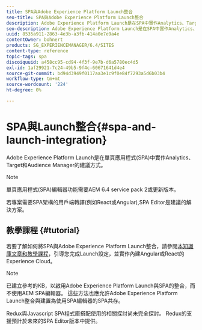 ```yaml
---
title: SPA與Adobe Experience Platform Launch整合
seo-title: SPA與Adobe Experience Platform Launch整合
description: Adobe Experience Platform Launch是在SPA中實作Analytics、Target和Audience Manager的建議方式。
seo-description: Adobe Experience Platform Launch是在SPA中實作Analytics、Target和Audience Manager的建議方式。
uuid: 8535a911-2863-4e3b-a3fb-414a0e7e9a4e
contentOwner: bohnert
products: SG_EXPERIENCEMANAGER/6.4/SITES
content-type: reference
topic-tags: spa
discoiquuid: a458cc95-cd94-4f3f-9e7b-d6a5780ec4d5
exl-id: 1af29921-7c24-49b5-9f4c-60671641d4e4
source-git-commit: bd94d3949f0117aa3e1c9f0e84f7293a5d6b03b4
workflow-type: tm+mt
source-wordcount: '224'
ht-degree: 0%

---
```


# SPA與Launch整合{#spa-and-launch-integration}

Adobe Experience Platform Launch是在單頁應用程式(SPA)中實作Analytics、Target和Audience Manager的建議方式。

>[!NOTE]
>
>單頁應用程式(SPA)編輯器功能需要AEM 6.4 service pack 2或更新版本。
>
>若專案需要SPA架構的用戶端轉譯(例如React或Angular),SPA Editor是建議的解決方案。

## 教學課程 {#tutorial}

若要了解如何將SPA與Adobe Experience Platform Launch整合，請參閱[本知識庫文章和教學課程](https://helpx.adobe.com/experience-manager/kt/integration/using/launch-reference-architecture-SPA-tutorial-implement.html)，引導您完成Launch設定，並實作內建Angular或React的Experience Cloud。

>[!NOTE]
>
>已建立參考的KB，以啟用Adobe Experience Platform Launch與SPA的整合，而不使用AEM SPA編輯器。 這些方法也應允許Adobe Experience Platform Launch整合與建置為使用SPA編輯器的SPA共存。
>
>Redux與Javascript SPA程式庫搭配使用的相關探討尚未完全探討。 Redux的支援預計於未來的SPA Editor版本中提供。
